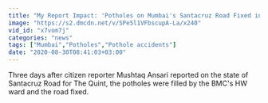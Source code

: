 ```yaml
---
title: "My Report Impact: 'Potholes on Mumbai's Santacruz Road Fixed in 3 Days by the BMC'"
image: "https://s2.dmcdn.net/v/SPe5l1VFbscupA-La/x240"
vid_id: "x7vom7j"
categories: "news"
tags: ["Mumbai","Potholes","Pothole accidents"]
date: "2020-08-30T08:41:03+03:00"
---
```

Three days after citizen reporter Mushtaq Ansari reported on the state of Santacruz Road for The Quint, the potholes were filled by the BMC's HW ward and the road fixed.
